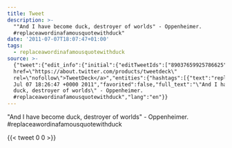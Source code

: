 ```yaml
---
title: Tweet
description: >-
  ""And I have become duck, destroyer of worlds" - Oppenheimer. 
  #replaceawordinafamousquotewithduck"
date: '2011-07-07T18:07:47+01:00'
tags:
  - replaceawordinafamousquotewithduck
source: >-
  {"tweet":{"edit_info":{"initial":{"editTweetIds":["89037659925786625"],"editableUntil":"2011-07-07T19:26:47.023Z","editsRemaining":"5","isEditEligible":true}},"retweeted":false,"source":"<a
  href=\"https://about.twitter.com/products/tweetdeck\"
  rel=\"nofollow\">TweetDeck</a>","entities":{"hashtags":[{"text":"replaceawordinafamousquotewithduck","indices":["62","97"]}],"symbols":[],"user_mentions":[],"urls":[]},"display_text_range":["0","97"],"favorite_count":"0","id_str":"89037659925786625","truncated":false,"retweet_count":"0","id":"89037659925786625","created_at":"Thu
  Jul 07 18:26:47 +0000 2011","favorited":false,"full_text":"\"And I have become
  duck, destroyer of worlds\" - Oppenheimer. 
  #replaceawordinafamousquotewithduck","lang":"en"}}
---
```

"And I have become duck, destroyer of worlds" - Oppenheimer.  #replaceawordinafamousquotewithduck
    
{{< tweet 0 0 >}}
    
